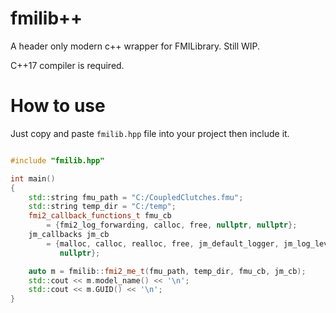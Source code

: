 
# fmilib++

A header only modern c++ wrapper for FMILibrary. Still WIP.

C++17 compiler is required. 

# How to use 

Just copy and paste `fmilib.hpp` file into your project then include it.

```C++

#include "fmilib.hpp"

int main()
{
    std::string fmu_path = "C:/CoupledClutches.fmu";
    std::string temp_dir = "C:/temp";
    fmi2_callback_functions_t fmu_cb
        = {fmi2_log_forwarding, calloc, free, nullptr, nullptr};
    jm_callbacks jm_cb
        = {malloc, calloc, realloc, free, jm_default_logger, jm_log_level_debug,
           nullptr};

    auto m = fmilib::fmi2_me_t(fmu_path, temp_dir, fmu_cb, jm_cb);
    std::cout << m.model_name() << '\n';
    std::cout << m.GUID() << '\n';
}
```